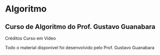 # Algoritmo
## Curso de Algoritmo do Prof. Gustavo Guanabara

Créditos Curso em Vídeo

Todo o material disponível foi desenvolvido pelo Prof. Gustavo Guanabara
